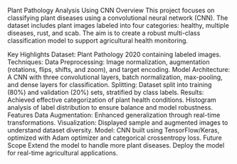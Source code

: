 Plant Pathology Analysis Using CNN
Overview
This project focuses on classifying plant diseases using a convolutional neural network (CNN). The dataset includes plant images labeled into four categories: healthy, multiple diseases, rust, and scab. The aim is to create a robust multi-class classification model to support agricultural health monitoring.

Key Highlights
Dataset: Plant Pathology 2020 containing labeled images.
Techniques:
Data Preprocessing: Image normalization, augmentation (rotations, flips, shifts, and zoom), and target encoding.
Model Architecture: A CNN with three convolutional layers, batch normalization, max-pooling, and dense layers for classification.
Splitting: Dataset split into training (80%) and validation (20%) sets, stratified by class labels.
Results:
Achieved effective categorization of plant health conditions.
Histogram analysis of label distribution to ensure balance and model robustness.
Features
Data Augmentation: Enhanced generalization through real-time transformations.
Visualization: Displayed sample and augmented images to understand dataset diversity.
Model: CNN built using TensorFlow/Keras, optimized with Adam optimizer and categorical crossentropy loss.
Future Scope
Extend the model to handle more plant diseases.
Deploy the model for real-time agricultural applications.
